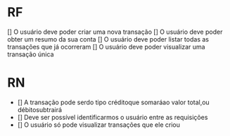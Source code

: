 # RF

[] O usuário deve poder criar uma nova transação
[] O usuário deve poder obter um resumo da sua conta
[] O usuário deve poder listar todas as transações que já ocorreram
[] O usuário deve poder visualizar uma transação única

# RN

- [] A transação pode serdo tipo créditoque somaráao valor total,ou débitosubtrairá
- [] Deve ser possível identificarmos o usuário entre as requisições
- [] O usuário só pode visualizar transações que ele criou
